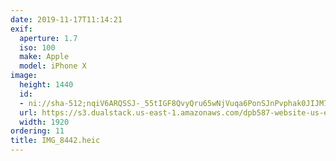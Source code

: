 ```yaml
---
date: 2019-11-17T11:14:21
exif:
  aperture: 1.7
  iso: 100
  make: Apple
  model: iPhone X
image:
  height: 1440
  id:
  - ni://sha-512;nqiV6ARQSSJ-_55tIGF8QvyQru65wNjVuqa6PonSJnPvphak0JIJM7SNjAUHAn0Clgb1VbgX3Pd-MmNvOMq4zQ
  url: https://s3.dualstack.us-east-1.amazonaws.com/dpb587-website-us-east-1/asset/gallery/2019-san-diego/e4836eee-3603-2738-bfe8-b6d77a40a3ee~1920.jpg
  width: 1920
ordering: 11
title: IMG_8442.heic
---
```

